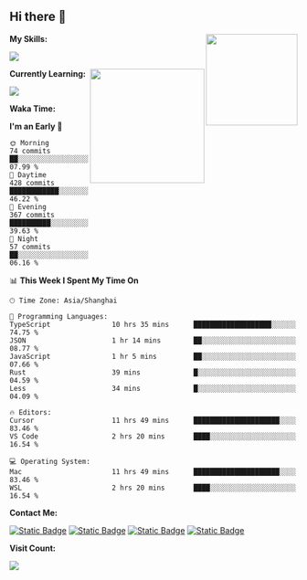 ## Hi there 👋

<img align="right" height=160 src="https://s2.loli.net/2024/05/01/uw3cVq5TUCnhYLy.png" />

**My Skills:**
<p align="left">
  <a href="https://skillicons.dev">
    <img src="https://skillicons.dev/icons?i=git,docker,go,js,ts,react,vue,tailwind,electron,nextjs&perline=8" />
  </a>
</p>

<a href="https://github.com/anuraghazra/convoychat">
  <img height=200 align="right" src="https://stats.ronki.moe/api/top-langs?username=lonzzi&layout=compact&langs_count=8&card_width=320" />
</a>

**Currently Learning:**
<p align="left">
  <a href="https://skillicons.dev">
    <img src="https://skillicons.dev/icons?i=flutter,dart,py,rust" />
  </a>
</p>



**Waka Time:**
<!--START_SECTION:waka-->
**I'm an Early 🐤** 

```text
🌞 Morning                74 commits          ██░░░░░░░░░░░░░░░░░░░░░░░   07.99 % 
🌆 Daytime                428 commits         ████████████░░░░░░░░░░░░░   46.22 % 
🌃 Evening                367 commits         ██████████░░░░░░░░░░░░░░░   39.63 % 
🌙 Night                  57 commits          ██░░░░░░░░░░░░░░░░░░░░░░░   06.16 % 
```


📊 **This Week I Spent My Time On** 

```text
🕑︎ Time Zone: Asia/Shanghai

💬 Programming Languages: 
TypeScript               10 hrs 35 mins      ███████████████████░░░░░░   74.75 % 
JSON                     1 hr 14 mins        ██░░░░░░░░░░░░░░░░░░░░░░░   08.77 % 
JavaScript               1 hr 5 mins         ██░░░░░░░░░░░░░░░░░░░░░░░   07.66 % 
Rust                     39 mins             █░░░░░░░░░░░░░░░░░░░░░░░░   04.59 % 
Less                     34 mins             █░░░░░░░░░░░░░░░░░░░░░░░░   04.09 % 

🔥 Editors: 
Cursor                   11 hrs 49 mins      █████████████████████░░░░   83.46 % 
VS Code                  2 hrs 20 mins       ████░░░░░░░░░░░░░░░░░░░░░   16.54 % 

💻 Operating System: 
Mac                      11 hrs 49 mins      █████████████████████░░░░   83.46 % 
WSL                      2 hrs 20 mins       ████░░░░░░░░░░░░░░░░░░░░░   16.54 % 
```


<!--END_SECTION:waka-->

**Contact Me:**
<p>
  <a href="https://space.bilibili.com/13424328"><img alt="Static Badge" src="https://img.shields.io/badge/bilibili-ColourCode?style=flat-square&logo=bilibili&color=%23fb7299"></a>
  <a href="https://github.com/lonzzi"><img alt="Static Badge" src="https://img.shields.io/badge/GitHub-ColourCode?style=flat-square&logo=GitHub&color=%23555555"></a>
  <a href="https://twitter.com/lonzzi102"><img alt="Static Badge" src="https://img.shields.io/badge/X-ColourCode?style=flat-square&logo=x&color=%231D9BF0"></a>
  <a href="https://t.me/ronkimoe"><img alt="Static Badge" src="https://img.shields.io/badge/telegram-ColourCode?style=flat-square&logo=telegram&color=%23ED1965"></a>
</p>

**Visit Count:**
<p>
  <img src="https://count.ronki.moe/github:lonzzi?theme=rule34&render=pixelated">
</p>
